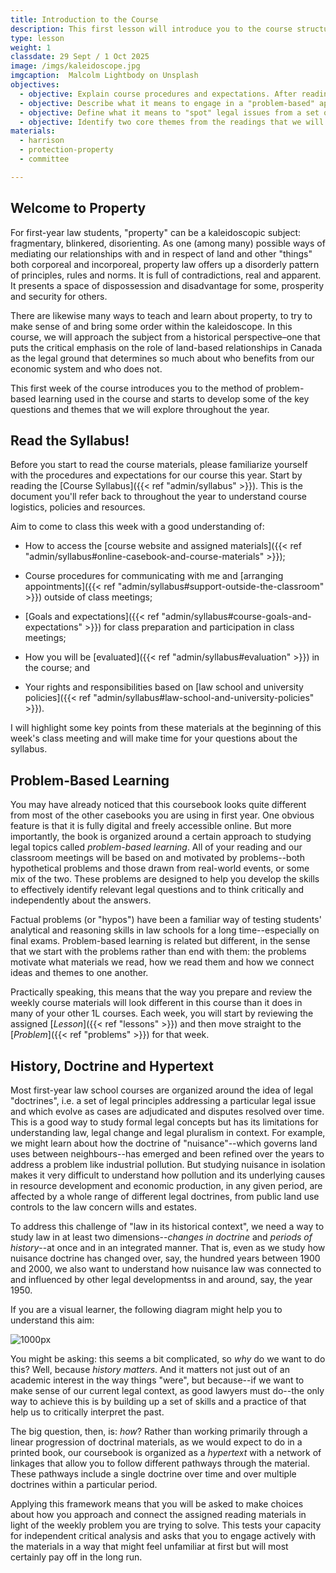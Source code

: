 ```yaml
---
title: Introduction to the Course
description: This first lesson will introduce you to the course structure and syllabus and help you to get familiar with our problem-based learning model.
type: lesson
weight: 1
classdate: 29 Sept / 1 Oct 2025
image: /imgs/kaleidoscope.jpg
imgcaption:  Malcolm Lightbody on Unsplash
objectives:
  - objective: Explain course procedures and expectations. After reading the Course Syllabus closely, you should be able to explain to a classmate who missed this first week the key information they will need in order to navigate the course.
  - objective: Describe what it means to engage in a "problem-based" approach to studying law and follow the hypertext structure of the course materials to answer a problem. Consider how this approach, along with the linked structure of the reading materials, is designed to help you develop a more independent and critical analysis of the readings.
  - objective: Define what it means to "spot" legal issues from a set of facts and begin to apply this skill in the context of our weekly problem. 
  - objective: Identify two core themes from the readings that we will return to throughout the course, (1) the "public/private" distinction in property law and (2) the significance of "possession".
materials:
  - harrison
  - protection-property
  - committee

---
```


## Welcome to Property

For first-year law students, "property" can be a kaleidoscopic subject: fragmentary, blinkered, disorienting. As one (among many) possible ways of mediating our relationships with and in respect of land and other "things" both corporeal and incorporeal, property law offers up a disorderly pattern of principles, rules and norms. It is full of contradictions, real and apparent. It presents a space of dispossession and disadvantage for some, prosperity and security for others.

There are likewise many ways to teach and learn about property, to try to make sense of and bring some order within the kaleidoscope. In this course, we will approach the subject from a historical perspective–one that puts the critical emphasis on the role of land-based relationships in Canada as the legal ground that determines so much about who benefits from our economic system and who does not.

This first week of the course introduces you to the method of problem-based learning used in the course and starts to develop some of the key questions and themes that we will explore throughout the year.

## Read the Syllabus!

Before you start to read the course materials, please familiarize yourself with the procedures and expectations for our course this year. Start by reading the [Course Syllabus]({{< ref "admin/syllabus" >}}). This is the document you'll refer back to throughout the year to understand course logistics, policies and resources.

Aim to come to class this week with a good understanding of:

- How to access the [course website and assigned materials]({{< ref "admin/syllabus#online-casebook-and-course-materials" >}});

- Course procedures for communicating with me and [arranging appointments]({{< ref "admin/syllabus#support-outside-the-classroom" >}}) outside of class meetings;

- [Goals and expectations]({{< ref "admin/syllabus#course-goals-and-expectations" >}}) for class preparation and participation in class meetings;

- How you will be [evaluated]({{< ref "admin/syllabus#evaluation" >}}) in the course; and

- Your rights and responsibilities based on [law school and university policies]({{< ref "admin/syllabus#law-school-and-university-policies" >}}).

I will highlight some key points from these materials at the beginning of this week's class meeting and will make time for your questions about the syllabus. 

## Problem-Based Learning

You may have already noticed that this coursebook looks quite different from most of the other casebooks you are using in first year. One obvious feature is that it is fully digital and freely accessible online. But more importantly, the book is organized around a certain approach to studying legal topics called *problem-based learning*. All of your reading and our classroom meetings will be based on and motivated by problems--both hypothetical problems and those drawn from real-world events, or some mix of the two. These problems are designed to help you develop the skills to effectively identify relevant legal questions and to think critically and independently about the answers. 

Factual problems (or "hypos") have been a familiar way of testing students' analytical and reasoning skills in law schools for a long time--especially on final exams. Problem-based learning is related but different, in the sense that we start with the problems rather than end with them: the problems motivate what materials we read, how we read them and how we connect ideas and themes to one another. 

Practically speaking, this means that the way you prepare and review the weekly course materials will look different in this course than it does in many of your other 1L courses. Each week, you will start by reviewing the assigned [*Lesson*]({{< ref "lessons" >}}) and then move straight to the [*Problem*]({{< ref "problems" >}}) for that week.

## History, Doctrine and Hypertext

Most first-year law school courses are organized around the idea of legal "doctrines", i.e. a set of legal principles addressing a particular legal issue and which evolve as cases are adjudicated and disputes resolved over time. This is a good way to study formal legal concepts but has its limitations for understanding law, legal change and legal pluralism in context. For example, we might learn about how the doctrine of "nuisance"--which governs land uses between neighbours--has emerged and been refined over the years to address a problem like industrial pollution. But studying nuisance in isolation makes it very difficult to understand how pollution and its underlying causes in resource development and economic production, in any given period, are affected by a whole range of different legal doctrines, from public land use controls to the law concern wills and estates.

To address this challenge of "law in its historical context", we need a way to study law in at least two dimensions--*changes in doctrine* and *periods of history*--at once and in an integrated manner. That is, even as we study how nuisance doctrine has changed over, say, the hundred years between 1900 and 2000, we also want to understand how nuisance law was connected to and influenced by other legal developmentss in and around, say, the year 1950. 

If you are a visual learner, the following diagram might help you to understand this aim:

![](/imgs/studying-law.jpg "1000px")

You might be asking: this seems a bit complicated, so *why* do we want to do this? Well, because *history matters*. And it matters not just out of an academic interest in the way things "were", but because--if we want to make sense of our current legal context, as good lawyers must do--the only way to achieve this is by building up a set of skills and a practice of that help us to critically interpret the past. 

The big question, then, is: *how*? Rather than working primarily through a linear progression of doctrinal materials, as we would expect to do in a printed book, our coursebook is organized as a *hypertext* with a network of linkages that allow you to follow different pathways through the material. These pathways include a single doctrine over time and over multiple doctrines within a particular period.

Applying this framework means that you will be asked to make choices about how you approach and connect the assigned reading materials in light of the weekly problem you are trying to solve. This tests your capacity for independent critical analysis and asks that you to engage actively with the materials in a way that might feel unfamiliar at first but will most certainly pay off in the long run. 

